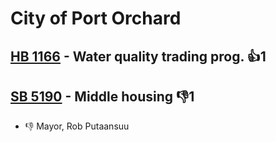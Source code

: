 # City of Port Orchard

## [HB 1166](/bill/2023-24/hb/1166/) - Water quality trading prog. 👍1  

## [SB 5190](/bill/2023-24/sb/5190/) - Middle housing  👎1 
* 👎 Mayor, Rob Putaansuu